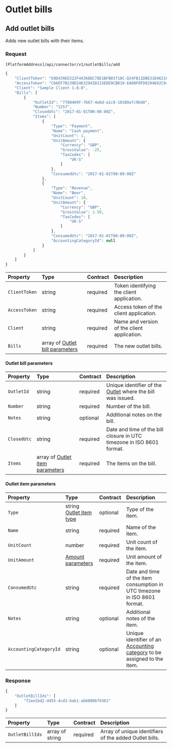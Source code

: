 # Outlet bills

## Add outlet bills

Adds new outlet bills with their items.

### Request

`[PlatformAddress]/api/connector/v1/outletBills/add`

```javascript
{  
    "ClientToken": "E0D439EE522F44368DC78E1BFB03710C-D24FB11DBE31D4621C4817E028D9E1D",
    "AccessToken": "C66EF7B239D24632943D115EDE9CB810-EA00F8FD8294692C940F6B5A8F9453D",
    "Client": "Sample Client 1.0.0",
    "Bills": [  
        {  
            "OutletId": "7700469f-7667-4ebd-a1c0-10380afc9bd0",
            "Number": "1257",
            "ClosedUtc": "2017-01-01T00:00:00Z",
            "Items": [  
                {  
                    "Type": "Payment",
                    "Name": "Cash payment",
                    "UnitCount": 1,
                    "UnitAmount": {
      		            "Currency": "GBP",
       		            "GrossValue": -25,
        	            "TaxCodes": [
                            "UK-S"
                        ]
                    },
                    "ConsumedUtc": "2017-01-01T00:00:00Z"
                },
                {  
                    "Type": "Revenue",
                    "Name": "Beer",
                    "UnitCount": 10,
                    "UnitAmount": {
      		            "Currency": "GBP",
       		            "GrossValue": 2.50,
        	            "TaxCodes": [
                            "UK-S"
                        ]
                    },
                    "ConsumedUtc": "2017-01-01T00:00:00Z",
                    "AccountingCategoryId": null
                }
            ]
        }
    ]
}
```

| Property | Type | Contract | Description |
| :-- | :-- | :-- | :-- |
| `ClientToken` | string | required | Token identifying the client application. |
| `AccessToken` | string | required | Access token of the client application. |
| `Client` | string | required | Name and version of the client application. |
| `Bills` | array of [Outlet bill parameters](#outlet-bill-parameters) | required | The new outlet bills. |

#### Outlet bill parameters

| Property | Type | Contract | Description |
| :-- | :-- | :-- | :-- |
| `OutletId` | string | required | Unique identifier of the [Outlet](outlets.md#outlet) where the bill was issued. |
| `Number` | string | required | Number of the bill. |
| `Notes` | string | optional | Additional notes on the bill. |
| `ClosedUtc` | string | required | Date and time of the bill closure in UTC timezone in ISO 8601 format. |
| `Items` | array of [Outlet item parameters](#outlet-item-parameters) | required | The items on the bill. |

#### Outlet item parameters

| Property | Type | Contract | Description |
| :-- | :-- | :-- | :-- |
| `Type` | string [Outlet item type](outletitems.md#outlet-item-type) | optional | Type of the item. |
| `Name` | string | required | Name of the item. |
| `UnitCount` | number | required | Unit count of the item. |
| `UnitAmount` | [Amount parameters](orders.md#amount-parameters) | required | Unit amount of the item. |
| `ConsumedUtc` | string | required | Date and time of the item consumption in UTC timezone in ISO 8601 format. |
| `Notes` | string | optional | Additional notes of the item. |
| `AccountingCategoryId` | string | optional | Unique identifier of an [Accounting category](accountingcategories.md#accounting-category) to be assigned to the item. |

### Response

```javascript
{
    "OutletBillIds": [
        "f2ee1bd2-dd55-4cd3-bab1-ab6800bf0301"
    ]
}
```

| Property | Type | Contract | Description |
| :-- | :-- | :-- | :-- |
| `OutletBillIds` | array of string | required | Array of unique identifiers of the added Outlet bills. |
